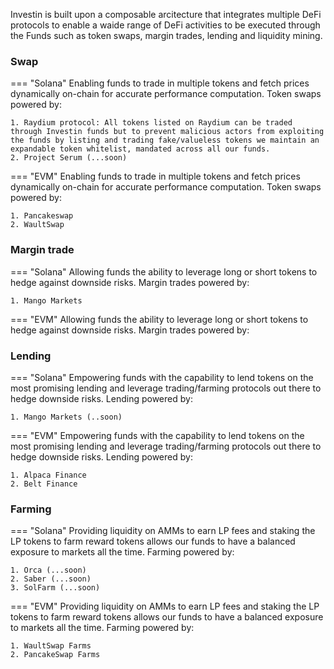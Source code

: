 
Investin is built upon a composable arcitecture that integrates multiple DeFi protocols to enable a waide range of DeFi activities to be executed through the Funds such as token swaps, margin trades, lending and liquidity mining.


### Swap
=== "Solana"
    Enabling funds to trade in multiple tokens and fetch prices dynamically on-chain for accurate performance computation. Token swaps powered by:

    1. Raydium protocol: All tokens listed on Raydium can be traded through Investin funds but to prevent malicious actors from exploiting the funds by listing and trading fake/valueless tokens we maintain an expandable token whitelist, mandated across all our funds.
    2. Project Serum (...soon) 



=== "EVM"
    Enabling funds to trade in multiple tokens and fetch prices dynamically on-chain for accurate performance computation. Token swaps powered by:

    1. Pancakeswap
    2. WaultSwap
   
    



### Margin trade 
=== "Solana"
    Allowing funds the ability to leverage long or short tokens to hedge against downside risks. Margin trades powered by:

    1. Mango Markets



=== "EVM"
    Allowing funds the ability to leverage long or short tokens to hedge against downside risks. Margin trades powered by:

    


### Lending
=== "Solana"
    Empowering funds with the capability to lend tokens on the most promising lending and leverage trading/farming protocols out there to hedge downside risks. Lending powered by:
    
    1. Mango Markets (..soon)



=== "EVM"
    Empowering funds with the capability to lend tokens on the most promising lending and leverage trading/farming protocols out there to hedge downside risks. Lending powered by:
    
    1. Alpaca Finance
    2. Belt Finance
   
    




### Farming
=== "Solana"
    Providing liquidity on AMMs to earn LP fees and staking the LP tokens to farm reward tokens allows our funds to have a balanced exposure to markets all the time. Farming powered by: 
    
    1. Orca (...soon)
    2. Saber (...soon)
    3. SolFarm (...soon)



=== "EVM"
    Providing liquidity on AMMs to earn LP fees and staking the LP tokens to farm reward tokens allows our funds to have a balanced exposure to markets all the time. Farming powered by: 
    
    1. WaultSwap Farms
    2. PancakeSwap Farms
    
